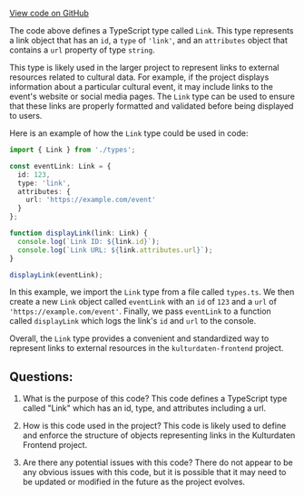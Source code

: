 [View code on GitHub](https://github.com/technologiestiftung/kulturdaten-frontend/blob/master/lib/api/types/link.ts)

The code above defines a TypeScript type called `Link`. This type represents a link object that has an `id`, a `type` of `'link'`, and an `attributes` object that contains a `url` property of type `string`. 

This type is likely used in the larger project to represent links to external resources related to cultural data. For example, if the project displays information about a particular cultural event, it may include links to the event's website or social media pages. The `Link` type can be used to ensure that these links are properly formatted and validated before being displayed to users.

Here is an example of how the `Link` type could be used in code:

```typescript
import { Link } from './types';

const eventLink: Link = {
  id: 123,
  type: 'link',
  attributes: {
    url: 'https://example.com/event'
  }
};

function displayLink(link: Link) {
  console.log(`Link ID: ${link.id}`);
  console.log(`Link URL: ${link.attributes.url}`);
}

displayLink(eventLink);
```

In this example, we import the `Link` type from a file called `types.ts`. We then create a new `Link` object called `eventLink` with an `id` of `123` and a `url` of `'https://example.com/event'`. Finally, we pass `eventLink` to a function called `displayLink` which logs the link's `id` and `url` to the console.

Overall, the `Link` type provides a convenient and standardized way to represent links to external resources in the `kulturdaten-frontend` project.
## Questions: 
 1. What is the purpose of this code?
   This code defines a TypeScript type called "Link" which has an id, type, and attributes including a url.

2. How is this code used in the project?
   This code is likely used to define and enforce the structure of objects representing links in the Kulturdaten Frontend project.

3. Are there any potential issues with this code?
   There do not appear to be any obvious issues with this code, but it is possible that it may need to be updated or modified in the future as the project evolves.
